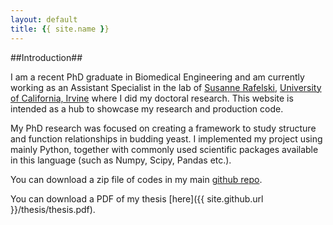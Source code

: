 ```yaml
---
layout: default
title: {{ site.name }}
---
```


##Introduction##

I am a recent PhD graduate in Biomedical Engineering and am currently working as an Assistant Specialist in the lab of [Susanne Rafelski](http://www.rafelski.com/susanne/Home.html), [University of California, Irvine](http://uci.edu) where I did my doctoral research. This website is intended as a hub to showcase my research and production code.

My PhD research was focused on creating a framework to study structure and function relationships in budding yeast. I implemented my project using mainly Python, together with commonly used scientific packages available in this language (such as Numpy, Scipy, Pandas etc.).  

You can download a zip file of codes in my main [github repo](https://github.com/moosekaka/sweepython).

You can download a PDF of my thesis [here]({{ site.github.url }}/thesis/thesis.pdf).



